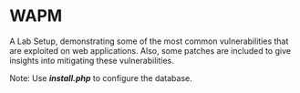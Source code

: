 # WAPM
A Lab Setup, demonstrating some of the most common vulnerabilities that are exploited on web applications.
Also, some patches are included to give insights into mitigating these vulnerabilities.

Note: Use _**install.php**_ to configure the database.
